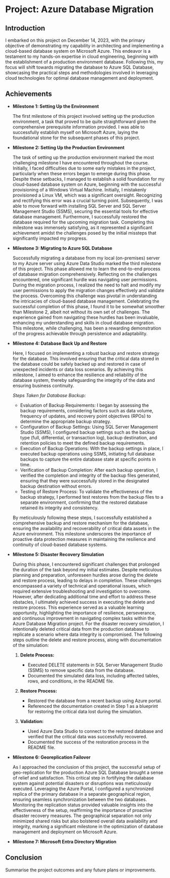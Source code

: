 # Project: Azure Database Migration

## Introduction
I embarked on this project on December 14, 2023, with the primary objective of demonstrating my capability in architecting and implementing a cloud-based database system on Microsoft Azure. This endeavor is a testament to my hands-on expertise in cloud engineering, beginning with the establishment of a production environment database. Following this, my focus will shift towards migrating the database to Azure SQL Database, showcasing the practical steps and methodologies involved in leveraging cloud technologies for optimal database management and deployment.

## Achievements

- **Milestone 1: Setting Up the Environment**
  
  The first milestone of this project involved setting up the production environment, a task that proved to be quite straightforward given the comprehensive prerequisite information provided. I was able to successfully establish myself on Microsoft Azure, laying the foundational stone for the subsequent phases of this project.

- **Milestone 2: Setting Up the Production Environment**

  The task of setting up the production environment marked the most challenging milestone I have encountered throughout the course. Initially, I faced difficulties due to some early mistakes in the project, particularly when these errors began to emerge during this phase. Despite these setbacks, I managed to establish a solid foundation for my cloud-based database system on Azure, beginning with the successful provisioning of a Windows Virtual Machine. Initially, I mistakenly provisioned a Linux VM, which was a significant oversight. Recognizing and rectifying this error was a crucial turning point. Subsequently, I was able to move forward with installing SQL Server and SQL Server Management Studio (SSMS), securing the essential tools for effective database management. Furthermore, I successfully restored the database required for the upcoming migration task. Completing this milestone was immensely satisfying, as it represented a significant achievement amidst the challenges posed by the initial missteps that significantly impacted my progress.

- **Milestone 3: Migrating to Azure SQL Database**

  Successfully migrating a database from my local (on-premises) server to my Azure server using Azure Data Studio marked the third milestone of this project. This phase allowed me to learn the end-to-end process of database migration comprehensively. Reflecting on the challenges encountered, one significant hurdle was navigating user permissions. During the migration process, I realized the need to halt and modify my user permissions to apply the migration changes effectively and validate the process. Overcoming this challenge was pivotal in understanding the intricacies of cloud-based database management. Celebrating the successful completion of this phase, I found it to be somewhat smoother than Milestone 2, albeit not without its own set of challenges. The experience gained from navigating these hurdles has been invaluable, enhancing my understanding and skills in cloud database migration. This milestone, while challenging, has been a rewarding demonstration of the progress achievable through persistence and adaptability.

- **Milestone 4: Database Back Up and Restore**
  
  Here, I focused on implementing a robust backup and restore strategy for the database. This involved ensuring that the critical data stored in the database could be safely backed up and restored in case of unexpected incidents or data loss scenarios. By achieving this milestone, I aimed to enhance the resilience and reliability of the database system, thereby safeguarding the integrity of the data and ensuring business continuity.

    *Steps Taken for Database Backup:*
    
    - Evaluation of Backup Requirements: I began by assessing the backup requirements, considering factors such as data volume, frequency of updates, and recovery point objectives (RPOs) to determine the appropriate backup strategy.
    - Configuration of Backup Settings: Using SQL Server Management Studio (SSMS), I configured backup settings such as the backup type (full, differential, or transaction log), backup destination, and retention policies to meet the defined backup requirements.
    - Execution of Backup Operations: With the backup settings in place, I executed backup operations using SSMS, initiating full database backups to capture the entire database state at specific points in time.
    - Verification of Backup Completion: After each backup operation, I verified the completion and integrity of the backup files generated, ensuring that they were successfully stored in the designated backup destination without errors.
    - Testing of Restore Process: To validate the effectiveness of the backup strategy, I performed test restores from the backup files to a separate environment, confirming that the restored database retained its integrity and consistency.

  By meticulously following these steps, I successfully established a comprehensive backup and restore mechanism for the database, ensuring the availability and recoverability of critical data assets in the Azure environment. This milestone underscores the importance of proactive data protection measures in maintaining the resilience and continuity of cloud-based database systems. 

- **Milestone 5: Disaster Recovery Simulation**

  During this phase, I encountered significant challenges that prolonged the duration of the task beyond my initial estimates. Despite meticulous planning and preparation, unforeseen hurdles arose during the delete and restore process, leading to delays in completion. These challenges encompassed a variety of technical and operational issues, which required extensive troubleshooting and investigation to overcome. However, after dedicating additional time and effort to address these obstacles, I ultimately achieved success in executing the delete and restore process. This experience served as a valuable learning opportunity, highlighting the importance of resilience, perseverance, and continuous improvement in navigating complex tasks within the Azure Database Migration project. For the disaster recovery simulation, I intentionally deleted critical data from the production database to replicate a scenario where data integrity is compromised. The following steps outline the delete and restore process, along with documentation of the simulation:
  
  1. **Delete Process:**
     - Executed DELETE statements in SQL Server Management Studio (SSMS) to remove specific data from the database.
     - Documented the simulated data loss, including affected tables, rows, and conditions, in the README file.
  
  2. **Restore Process:**
     - Restored the database from a recent backup using Azure portal.
     - Referenced the documentation created in Step 1 as a blueprint for restoring the critical data lost during the simulation.
  
  3. **Validation:**
     - Used Azure Data Studio to connect to the restored database and verified that the critical data was successfully recovered.
     - Documented the success of the restoration process in the README file.

- **Milestone 6: Georeplication Failover**

  As I approached the conclusion of this project, the successful setup of geo-replication for the production Azure SQL Database brought a sense of relief and satisfaction. This critical step in fortifying the database system against potential disasters or disruptions was meticulously executed. Leveraging the Azure Portal, I configured a synchronized replica of the primary database in a separate geographical region, ensuring seamless synchronization between the two databases. Monitoring the replication status provided valuable insights into the effectiveness of the setup, reaffirming the importance of proactive disaster recovery measures. The geographical separation not only minimized shared risks but also bolstered overall data availability and integrity, marking a significant milestone in the optimization of database management and deployment on Microsoft Azure.
  
- **Milestone 7: Microsoft Entra Directory Migration**

## Conclusion
Summarise the project outcomes and any future plans or improvements.

